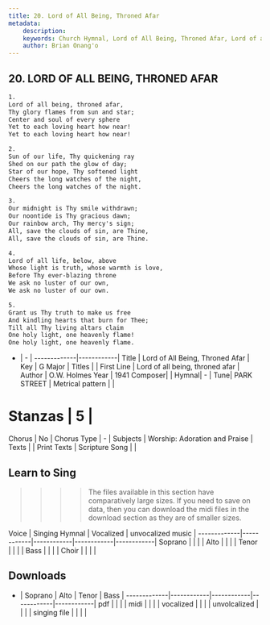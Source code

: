 ```yaml
---
title: 20. Lord of All Being, Throned Afar
metadata:
    description: 
    keywords: Church Hymnal, Lord of All Being, Throned Afar, Lord of all being, throned afar, 
    author: Brian Onang'o
---
```



## 20. LORD OF ALL BEING, THRONED AFAR

```txt
1.
Lord of all being, throned afar,
Thy glory flames from sun and star;
Center and soul of every sphere
Yet to each loving heart how near!
Yet to each loving heart how near!

2.
Sun of our life, Thy quickening ray
Shed on our path the glow of day;
Star of our hope, Thy softened light
Cheers the long watches of the night,
Cheers the long watches of the night.

3.
Our midnight is Thy smile withdrawn;
Our noontide is Thy gracious dawn;
Our rainbow arch, Thy mercy's sign;
All, save the clouds of sin, are Thine,
All, save the clouds of sin, are Thine.

4.
Lord of all life, below, above
Whose light is truth, whose warmth is love,
Before Thy ever-blazing throne
We ask no luster of our own,
We ask no luster of our own.

5.
Grant us Thy truth to make us free
And kindling hearts that burn for Thee;
Till all Thy living altars claim
One holy light, one heavenly flame!
One holy light, one heavenly flame.

```

- |   -  |
-------------|------------|
Title | Lord of All Being, Throned Afar |
Key | G Major |
Titles |  |
First Line | Lord of all being, throned afar |
Author | O.W. Holmes
Year | 1941
Composer|  |
Hymnal|  - |
Tune| PARK STREET |
Metrical pattern | |
# Stanzas | 5 |
Chorus | No |
Chorus Type | - |
Subjects | Worship: Adoration and Praise |
Texts |  |
Print Texts | 
Scripture Song |  |
  
## Learn to Sing

>>>> The files available in this section have comparatively large sizes. If you need to save on data, then you can download the midi files in the download section as they are of smaller sizes.

Voice |  Singing Hymnal | Vocalized | unvocalized music |
-------------|------------|------------|------------|------------|
Soprano | | | |
Alto | | | |
Tenor | | | |
Bass | | | |
Choir | | | |

## Downloads

- |  Soprano | Alto | Tenor | Bass |
-------------|------------|------------|------------|------------|
pdf | | | |
midi | | | |
vocalized | | | |
unvolcalized | | | |
singing file | | | |
  